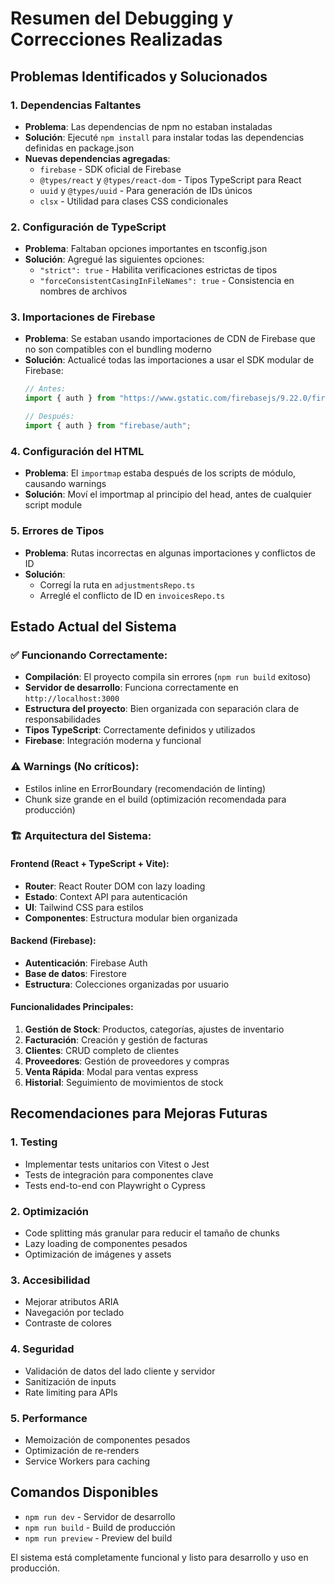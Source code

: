 # Resumen del Debugging y Correcciones Realizadas

## Problemas Identificados y Solucionados

### 1. Dependencias Faltantes
- **Problema**: Las dependencias de npm no estaban instaladas
- **Solución**: Ejecuté `npm install` para instalar todas las dependencias definidas en package.json
- **Nuevas dependencias agregadas**: 
  - `firebase` - SDK oficial de Firebase
  - `@types/react` y `@types/react-dom` - Tipos TypeScript para React
  - `uuid` y `@types/uuid` - Para generación de IDs únicos
  - `clsx` - Utilidad para clases CSS condicionales

### 2. Configuración de TypeScript
- **Problema**: Faltaban opciones importantes en tsconfig.json
- **Solución**: Agregué las siguientes opciones:
  - `"strict": true` - Habilita verificaciones estrictas de tipos
  - `"forceConsistentCasingInFileNames": true` - Consistencia en nombres de archivos

### 3. Importaciones de Firebase
- **Problema**: Se estaban usando importaciones de CDN de Firebase que no son compatibles con el bundling moderno
- **Solución**: Actualicé todas las importaciones a usar el SDK modular de Firebase:
  ```typescript
  // Antes:
  import { auth } from "https://www.gstatic.com/firebasejs/9.22.0/firebase-auth.js";
  
  // Después:
  import { auth } from "firebase/auth";
  ```

### 4. Configuración del HTML
- **Problema**: El `importmap` estaba después de los scripts de módulo, causando warnings
- **Solución**: Moví el importmap al principio del head, antes de cualquier script module

### 5. Errores de Tipos
- **Problema**: Rutas incorrectas en algunas importaciones y conflictos de ID
- **Solución**: 
  - Corregí la ruta en `adjustmentsRepo.ts`
  - Arreglé el conflicto de ID en `invoicesRepo.ts`

## Estado Actual del Sistema

### ✅ Funcionando Correctamente:
- **Compilación**: El proyecto compila sin errores (`npm run build` exitoso)
- **Servidor de desarrollo**: Funciona correctamente en `http://localhost:3000`
- **Estructura del proyecto**: Bien organizada con separación clara de responsabilidades
- **Tipos TypeScript**: Correctamente definidos y utilizados
- **Firebase**: Integración moderna y funcional

### ⚠️ Warnings (No críticos):
- Estilos inline en ErrorBoundary (recomendación de linting)
- Chunk size grande en el build (optimización recomendada para producción)

### 🏗️ Arquitectura del Sistema:

#### Frontend (React + TypeScript + Vite):
- **Router**: React Router DOM con lazy loading
- **Estado**: Context API para autenticación
- **UI**: Tailwind CSS para estilos
- **Componentes**: Estructura modular bien organizada

#### Backend (Firebase):
- **Autenticación**: Firebase Auth
- **Base de datos**: Firestore
- **Estructura**: Colecciones organizadas por usuario

#### Funcionalidades Principales:
1. **Gestión de Stock**: Productos, categorías, ajustes de inventario
2. **Facturación**: Creación y gestión de facturas
3. **Clientes**: CRUD completo de clientes
4. **Proveedores**: Gestión de proveedores y compras
5. **Venta Rápida**: Modal para ventas express
6. **Historial**: Seguimiento de movimientos de stock

## Recomendaciones para Mejoras Futuras

### 1. Testing
- Implementar tests unitarios con Vitest o Jest
- Tests de integración para componentes clave
- Tests end-to-end con Playwright o Cypress

### 2. Optimización
- Code splitting más granular para reducir el tamaño de chunks
- Lazy loading de componentes pesados
- Optimización de imágenes y assets

### 3. Accesibilidad
- Mejorar atributos ARIA
- Navegación por teclado
- Contraste de colores

### 4. Seguridad
- Validación de datos del lado cliente y servidor
- Sanitización de inputs
- Rate limiting para APIs

### 5. Performance
- Memoización de componentes pesados
- Optimización de re-renders
- Service Workers para caching

## Comandos Disponibles
- `npm run dev` - Servidor de desarrollo
- `npm run build` - Build de producción
- `npm run preview` - Preview del build

El sistema está completamente funcional y listo para desarrollo y uso en producción.